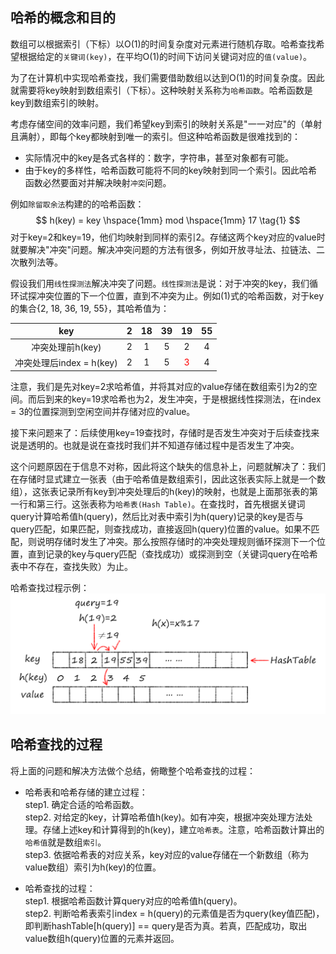 ## 哈希的概念和目的

数组可以根据索引（下标）以O(1)的时间复杂度对元素进行随机存取。哈希查找希望根据给定的`关键词(key)`，在平均O(1)的时间下访问关键词对应的`值(value)`。

为了在计算机中实现哈希查找，我们需要借助数组以达到O(1)的时间复杂度。因此就需要将key映射到数组索引（下标）。这种映射关系称为`哈希函数`。哈希函数是key到数组索引的映射。

考虑存储空间的效率问题，我们希望key到索引的映射关系是"一一对应"的（单射且满射），即每个key都映射到唯一的索引。但这种哈希函数是很难找到的：

+ 实际情况中的key是各式各样的：数字，字符串，甚至对象都有可能。
+ 由于key的多样性，哈希函数可能将不同的key映射到同一个索引。因此哈希函数必然要面对并解决映射`冲突`问题。

例如`除留取余法`构建的的哈希函数：
$$
h(key) = key \hspace{1mm} mod \hspace{1mm} 17 \tag{1}
$$
对于key=2和key=19，他们均映射到同样的索引2。存储这两个key对应的value时就要解决"冲突"问题。解决冲突问题的方法有很多，例如开放寻址法、拉链法、二次散列法等。

假设我们用`线性探测法`解决冲突了问题。`线性探测法`是说：对于冲突的key，我们循环试探冲突位置的下一个位置，直到不冲突为止。例如(1)式的哈希函数，对于key的集合{2, 18, 36, 19, 55}，其哈希值为：

| key | 2 | 18 | 39 | 19 | 55 |
| :-: | :-: | :-: | :-: | :-: | :-: |
| 冲突处理前h(key) | 2 | 1 | 5 | 2 | 4 |
| 冲突处理后index = h(key) | 2 | 1 | 5 | <font color='red'> 3 </font> | 4 |

注意，我们是先对key=2求哈希值，并将其对应的value存储在数组索引为2的空间。而后到来的key=19求哈希也为2，发生冲突，于是根据线性探测法，在index = 3的位置探测到空闲空间并存储对应的value。

接下来问题来了：后续使用key=19查找时，存储时是否发生冲突对于后续查找来说是透明的。也就是说在查找时我们并不知道存储过程中是否发生了冲突。

这个问题原因在于信息不对称，因此将这个缺失的信息补上，问题就解决了：我们在存储时显式建立一张表（由于哈希值是数组索引，因此这张表实际上就是一个数组），这张表记录所有key到冲突处理后的h(key)的映射，也就是上面那张表的第一行和第三行。这张表称为`哈希表(Hash Table)`。在查找时，首先根据关键词query计算哈希值h(query)，然后比对表中索引为h(query)记录的key是否与query匹配，如果匹配，则查找成功，直接返回h(query)位置的value。如果不匹配，则说明存储时发生了冲突。那么按照存储时的冲突处理规则循环探测下一个位置，直到记录的key与query匹配（查找成功）或探测到空（关键词query在哈希表中不存在，查找失败）为止。

哈希查找过程示例：
![哈希查找过程](./哈希查找/hashTable.png)

## 哈希查找的过程

将上面的问题和解决方法做个总结，俯瞰整个哈希查找的过程：

+ 哈希表和哈希存储的建立过程：  
step1. 确定合适的哈希函数。  
step2. 对给定的key，计算哈希值h(key)。如有冲突，根据冲突处理方法处理。存储上述key和计算得到的h(key)，建立`哈希表`。注意，哈希函数计算出的`哈希值`就是数组`索引`。  
step3. 依据哈希表的对应关系，key对应的value存储在一个新数组（称为value数组）索引为h(key)的位置。

+ 哈希查找的过程：  
step1. 根据哈希函数计算query对应的哈希值h(query)。  
step2. 判断哈希表索引index = h(query)的元素值是否为query(key值匹配)，即判断hashTable[h(query)] == query是否为真。若真，匹配成功，取出value数组h(query)位置的元素并返回。
